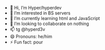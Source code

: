 - 👋 Hi, I’m Hyper/hyperdev
- 👀 I’m interested in BS servers
- 🌱 I’m currently learning html and JavaScript
- 💞️ I’m looking to collaborate on nothing 
- 📫 tg @hyperd3v
- 😄 Pronouns: he/him
- ⚡ Fun fact: pour

<!---
HyperDev69/HyperDev69 is a ✨ special ✨ repository because its `README.md` (this file) appears on your GitHub profile.
You can click the Preview link to take a look at your changes.
--->

